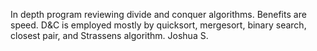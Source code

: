 In depth program reviewing divide and conquer algorithms. Benefits are speed. D&C is employed mostly
by quicksort, mergesort, binary search, closest pair, and Strassens algorithm. Joshua S.
